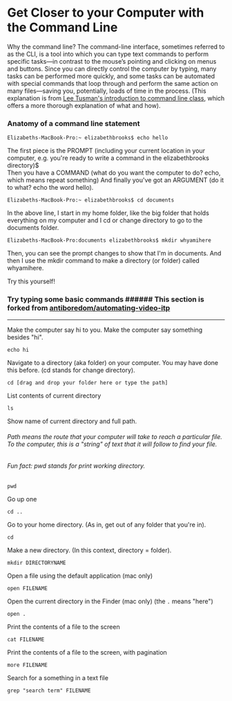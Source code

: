 # Get Closer to your Computer with the Command Line

Why the command line? 
The command-line interface, sometimes referred to as the CLI, is a tool into which you can type text commands to perform specific tasks—in contrast to the mouse’s pointing and clicking on menus and buttons. Since you can directly control the computer by typing, many tasks can be performed more quickly, and some tasks can be automated with special commands that loop through and perform the same action on many files—saving you, potentially, loads of time in the process. (This explanation is from [Lee Tusman's introduction to command line class](http://leetusman.com/intermediate-programming/posts/intro-to-command-line/), which offers a more thorough explanation of what and how). 

### Anatomy of a command line statement 
```
Elizabeths-MacBook-Pro:~ elizabethbrooks$ echo hello 
```
The first piece is the PROMPT (including your current location in your computer, e.g. you're ready to write a command in the elizabethbrooks directory)$  
Then you have a COMMAND (what do you want the computer to do? echo, which means repeat something) 
And finally you've got an ARGUMENT (do it to what? echo the word hello).

```
Elizabeths-MacBook-Pro:~ elizabethbrooks$ cd documents
```
In the above line, I start in my home folder, like the big folder that holds everything on my computer and I cd or change directory to go to the documents folder. 

```
Elizabeths-MacBook-Pro:documents elizabethbrooks$ mkdir whyamihere
```
Then, you can see the prompt changes to show that I'm in documents. And then I use the mkdir command to make a directory (or folder) called whyamihere.

Try this yourself! 


### Try typing some basic commands ###### This section is forked from [antiboredom/automating-video-itp](https://github.com/antiboredom/automating-video-itp)

----

Make the computer say hi to you. Make the computer say something besides "hi". 

```
echo hi
```

Navigate to a directory (aka folder) on your computer. You may have done this before. (cd stands for change directory). 

```
cd [drag and drop your folder here or type the path] 
```

List contents of current directory 

```
ls 
```

Show name of current directory and full path. 
###### Path means the route that your computer will take to reach a particular file. To the computer, this is a "string" of text that it will follow to find your file. 
###### Fun fact: pwd stands for print working directory. 

```
pwd
```

Go up one

```
cd ..
```

Go to your home directory. (As in, get out of any folder that you're in). 

```
cd
```

Make a new directory. (In this context, directory = folder). 

```
mkdir DIRECTORYNAME
```

Open a file using the default application (mac only)

```
open FILENAME
```

Open the current directory in the Finder (mac only)
(the ```.``` means "here")

```
open .
```

Print the contents of a file to the screen

```
cat FILENAME
```

Print the contents of a file to the screen, with pagination

```
more FILENAME
```

Search for a something in a text file

```
grep "search term" FILENAME
```

